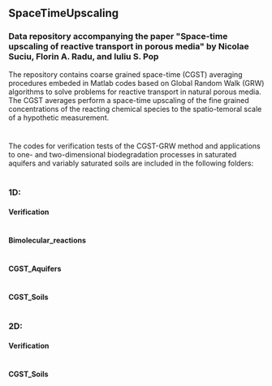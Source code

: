 ## SpaceTimeUpscaling
### Data repository accompanying the paper "Space-time upscaling of reactive transport in porous media" by Nicolae Suciu, Florin A. Radu, and Iuliu S. Pop


The repository contains coarse grained space-time (CGST) averaging procedures embeded in Matlab codes based on Global Random Walk (GRW) 
algorithms to solve problems for reactive transport in natural porous media. The CGST averages perform a space-time upscaling of the fine 
grained concentrations of the reacting chemical species to the spatio-temoral scale of a hypothetic measurement.
#
The codes for verification tests of the CGST-GRW method and applications to one- and two-dimensional biodegradation processes in saturated aquifers and variably saturated soils are included in the following folders:

#
### 1D:
#### Verification
#
#### Bimolecular_reactions
#
#### CGST_Aquifers
#
#### CGST_Soils
#
### 2D:
#### Verification
#
#### CGST_Soils

